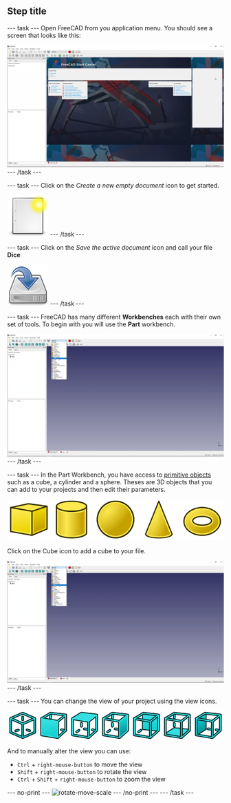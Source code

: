 ## Step title

--- task ---
Open FreeCAD from you application menu. You should see a screen that looks like this:

![FreeCAD user inteface](images/freecad-interface.png)
--- /task ---

--- task ---
Click on the *Create a new empty document* icon to get started.

![document-new](images/document-new.png)
--- /task ---

--- task ---
Click on the *Save the active document* icon and call your file **Dice**

![document-save](images/document-save.png)
--- /task ---

--- task ---
FreeCAD has many different **Workbenches** each with their own set of tools. To begin with you will use the **Part** workbench.

![Part Workbench](images/part-workbench.png)
--- /task ---

--- task ---
In the Part Workbench, you have access to [primitive objects](https://en.wikipedia.org/wiki/Geometric_primitive#Common_primitives) such as a cube, a cylinder and a sphere. Theses are 3D objects that you can add to your projects and then edit their parameters.

![primitives](images/primitives.png)

Click on the Cube icon to add a cube to your file.

![freecad-cube](images/freecad-cube.png)
--- /task ---

--- task ---
You can change the view of your project using the view icons.

![views](images/views.png)

And to manually alter the view you can use:

- `Ctrl` + `right-mouse-button` to move the view
- `Shift` + `right-mouse-button` to rotate the view
- `Ctrl` + `Shift` + `right-mouse-button` to zoom the view

--- no-print ---
![rotate-move-scale](images/rotate-move-scale.gif)
--- /no-print ---
--- /task ---

